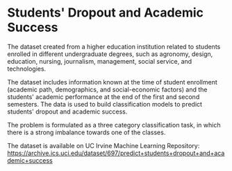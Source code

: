 # Students' Dropout and Academic Success
The dataset created from a higher education institution related to students enrolled in different undergraduate degrees, such as agronomy, design, education, nursing, journalism, management, social service, and technologies.

The dataset includes information known at the time of student enrollment (academic path, demographics, and social-economic factors) and the students' academic performance at the end of the first and second semesters.
The data is used to build classification models to predict students' dropout and academic success.

The problem is formulated as a three category classification task, in which there is a strong imbalance towards one of the classes.

The dataset is available on UC Irvine Machine Learning Repository: https://archive.ics.uci.edu/dataset/697/predict+students+dropout+and+academic+success

